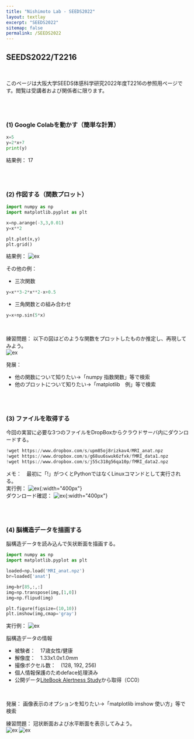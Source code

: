 ```yaml
---
title: "Nishimoto Lab - SEEDS2022"
layout: textlay
excerpt: "SEEDS2022"
sitemap: false
permalink: /SEEDS2022
---
```


## SEEDS2022/T2216
<br />


このページは大阪大学SEEDS体感科学研究2022年度T2216の参照用ページです。閲覧は受講者および関係者に限ります。

<br />
<br />

### (1) Google Colabを動かす（簡単な計算）

```python
x=5
y=2*x+7
print(y)
```
結果例：
17

<br />
<br />


### (2) 作図する（関数プロット）

```python
import numpy as np
import matplotlib.pyplot as plt

x=np.arange(-3,3,0.01)
y=x**2

plt.plot(x,y)
plt.grid()
```

結果例：
![ex]({{site.baseurl}}/images/seeds/plot1.png)
<br />

その他の例：
- 三次関数
```python
y=x**3-2*x**2-x+0.5
```
- 三角関数との組み合わせ
```python
y=x+np.sin(5*x)
```
<br />

練習問題：
以下の図はどのような関数をプロットしたものか推定し、再現してみよう。<br />
![ex]({{site.baseurl}}/images/seeds/plotQ.png)



発展：
- 他の関数について知りたい→「numpy 指数関数」等で検索
- 他のプロットについて知りたい→「matplotlib　例」等で検索

<br />
<br />

### (3) ファイルを取得する

今回の実習に必要な3つのファイルをDropBoxからクラウドサーバ内にダウンロードする。<br />

```python
!wget https://www.dropbox.com/s/upm85oj8rizkav4/MRI_anat.npz
!wget https://www.dropbox.com/s/g68uu6swuk6zfxk/fMRI_data1.npz
!wget https://www.dropbox.com/s/j55c318g56qa10p/fMRI_data2.npz
```
メモ：　最初に「!」がつくとPythonではなくLinuxコマンドとして実行される。
<br />
実行例：
![ex]({{site.baseurl}}/images/seeds/download_ex.png){:width="400px"}<br />
ダウンロード確認：
![ex]({{site.baseurl}}/images/seeds/files.png){:width="400px"}


<br />
<br />


### (4) 脳構造データを描画する

脳構造データを読み込んで矢状断面を描画する。
```python
import numpy as np
import matplotlib.pyplot as plt

loaded=np.load('MRI_anat.npz')
br=loaded['anat']

img=br[85,:,:]
img=np.transpose(img,[1,0])
img=np.flipud(img)

plt.figure(figsize=(10,10))
plt.imshow(img,cmap='gray')
```
実行例：
![ex]({{site.baseurl}}/images/seeds/anat_s.png)

脳構造データの情報　
- 被験者：　17歳女性/健康
- 解像度：　1.33x1.0x1.0mm
- 撮像ボクセル数：　(128, 192, 256)
- 個人情報保護のためdeface処理済み
- 公開データ[LiteBook Alertness Study](https://openneuro.org/datasets/ds004219/versions/1.0.0)から取得（CC0）

<br />

発展：
画像表示のオプションを知りたい→「matplotlib imshow 使い方」等で検索
<br />

練習問題：
冠状断面および水平断面を表示してみよう。<br />
![ex]({{site.baseurl}}/images/seeds/anat_c.png) ![ex]({{site.baseurl}}/images/seeds/anat_h.png)


